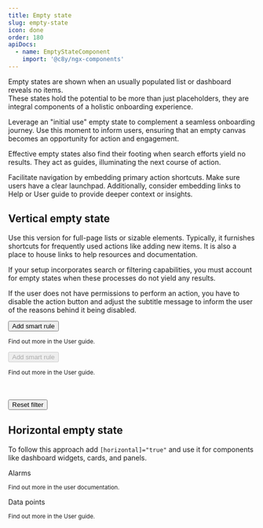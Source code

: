 ```yaml
---
title: Empty state
slug: empty-state
icon: done
order: 180
apiDocs:
  - name: EmptyStateComponent
    import: '@c8y/ngx-components'
---
```

<!-- markdownlint-disable MD025 -->
<!-- markdownlint-disable MD033 -->
<!-- markdownlint-disable MD051 -->

Empty states are shown when an usually populated list or dashboard reveals no items.  
These states hold the potential to be more than just placeholders, they are integral components of a holistic onboarding experience.

Leverage an "initial use" empty state to complement a seamless onboarding journey. Use this moment to inform users, ensuring that an empty canvas becomes an opportunity for action and engagement.

Effective empty states also find their footing when search efforts yield no results.
They act as guides, illuminating the next course of action.

Facilitate navigation by embedding primary action shortcuts. Make sure users have a clear launchpad. Additionally, consider embedding links to Help or User guide to provide deeper context or insights.


## Vertical empty state

Use this version for full-page lists or sizable elements. Typically, it furnishes shortcuts for frequently used actions like adding new items. It is also a place to house links to help resources and documentation.

If your setup incorporates search or filtering capabilities, you must account for empty states when these processes do not yield any results.

If the user does not have permissions to perform an action, you have to disable the action button and adjust the subtitle message to inform the user of the reasons behind it being disabled.

<codex-tutorial-example class="c8y-codex-override">
<div class="container-fluid p-24">
  <div class="row">
   <div class="col-sm-6">
<!-- important -->
<c8y-ui-empty-state
  [icon]="'c8y-smart-rules'"
  [title]="'No smart rules to display.'"
  [subtitle]="'Click below to add your first smart rule.'"
>
  <button
    class="btn btn-primary"
    title="Add smart rule"
  >
    Add smart rule
  </button>
  <p c8y-guide-docs>
    <small>
      Find out more in the
      <a>User guide</a>.
    </small>
  </p>
</c8y-ui-empty-state>
<!-- /important -->
  </div>
    <div class="col-sm-6">
<!-- important -->
<c8y-ui-empty-state
  [icon]="'c8y-smart-rules'"
  [title]="'No smart rules to display.'"
  [subtitle]="'You have no permissions to add a smart rule.'"
>
  <button
    class="btn btn-primary"
    title="Add smart rule"
    disabled
  >
    Add smart rule
  </button>
  <p c8y-guide-docs>
    <small>
      Find out more in the
      <a>User guide</a>.
    </small>
  </p>
</c8y-ui-empty-state>
<!-- /important -->
  </div>
</div>
<br />
<br />
<!-- important -->
<c8y-ui-empty-state
  [icon]="'search'"
  [title]="'No results to display.'"
  [subtitle]="'Adjust or reset the filter.'"
>
  <button
    class="btn btn-primary"
    title="Add smart rule"
  >
    Reset filter
  </button>
</c8y-ui-empty-state>
<!-- /important -->
  </div>
</codex-tutorial-example>

## Horizontal empty state

To follow this approach add `[horizontal]="true"` and use it for components like dashboard widgets, cards, and panels.

<codex-tutorial-example class="c8y-codex-override">
  <div class="container-fluid p-24">
    <div class="row">
      <div class="col-sm-6">
<!-- important -->
<div class="card">
  <div class="card-header separator">
    <span class="card-title">Alarms</span>
  </div>
  <div class="card-block">
    <c8y-ui-empty-state
        [icon]="'c8y-alert-idle'"
        [title]="'No alarms to display.'"
        [horizontal]="true"
      >
        <p c8y-guide-docs>
          <small
            ngNonBindable
          >
            Find out more in the
            <a>user documentation</a>.
          </small>
        </p>
      </c8y-ui-empty-state>
  </div>
</div>
<!-- /important -->
      </div>
      <div class="col-sm-6">
<!-- important -->
<div class="card">
  <div class="card-header separator">
    <span class="card-title">Data points</span>
  </div>
  <div class="card-block">
    <c8y-ui-empty-state
      [icon]="'c8y-data-points'"
      [title]="'No data points to display.'"
      [subtitle]="'You must add at least one data point.'"
      [horizontal]="true"
    >
      <p c8y-guide-docs>
        <small>
          Find out more in the
          <a>User guide</a>.
        </small>
      </p>
    </c8y-ui-empty-state>
  </div>
</div>
<!-- /important -->
      </div>
    </div>
  </div>
</codex-tutorial-example>
